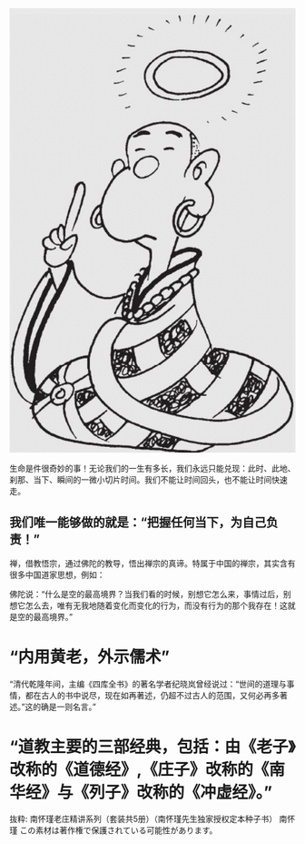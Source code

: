 
![悟](https://github.com/hiro-9999/blog/blob/master/.%E5%85%83%E5%AE%87%E5%AE%99/books/book/%E3%82%B9%E3%82%AF%E3%83%AA%E3%83%BC%E3%83%B3%E3%82%B7%E3%83%A7%E3%83%83%E3%83%88%202022-07-24%2023.03.40.png)


生命是件很奇妙的事！无论我们的一生有多长，我们永远只能兑现：此时、此地、刹那、当下、瞬间的一微小切片时间。我们不能让时间回头，也不能让时间快速走。

## 我们唯一能够做的就是：“把握任何当下，为自己负责！”



禅，借教悟宗，通过佛陀的教导，悟出禅宗的真谛。特属于中国的禅宗，其实含有很多中国道家思想，例如：

佛陀说：“什么是空的最高境界？当我们看的时候，别想它怎么来，事情过后，别想它怎么去，唯有无我地随着变化而变化的行为，而没有行为的那个我存在！这就是空的最高境界。”





# “内用黄老，外示儒术”

“清代乾隆年间，主编《四库全书》的著名学者纪晓岚曾经说过：“世间的道理与事情，都在古人的书中说尽，现在如再著述，仍超不过古人的范围，又何必再多著述。”这的确是一则名言。”

# “道教主要的三部经典，包括：由《老子》改称的《道德经》,《庄子》改称的《南华经》与《列子》改称的《冲虚经》。”

抜粋:
南怀瑾老庄精讲系列（套装共5册）（南怀瑾先生独家授权定本种子书）
南怀瑾
この素材は著作権で保護されている可能性があります。
